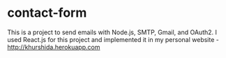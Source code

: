 # contact-form

This is a project to send emails with Node.js, SMTP, Gmail, and OAuth2. I used React.js for this project and implemented it in my personal website - http://khurshida.herokuapp.com
